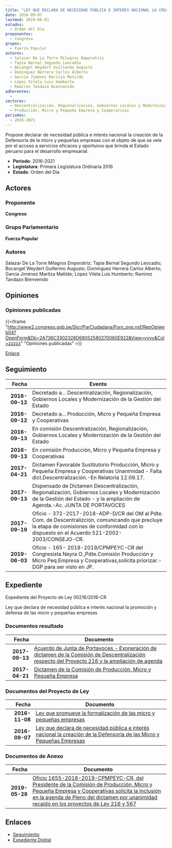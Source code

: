 ```yaml
---
title: "LEY QUE DECLARA DE NECESIDAD PÚBLICA E INTERÉS NACIONAL LA CREACIÓN DE LA DEFENSORÍA DE LAS MICRO Y PEQUEÑAS EMPRESAS"
date: 2016-09-07
lastmod: 2019-06-03
estados: 
  - Orden del Día
proponentes: 
  - Congreso
grupos: 
  - Fuerza Popular
autores: 
  - Salazar De La Torre Milagros Emperatriz
  - Tapia Bernal Segundo Leocadio
  - Bocangel Weydert Guillermo Augusto
  - Domínguez Herrera Carlos Alberto
  - García Jiménez Maritza Matilde
  - López Vilela Luis Humberto
  - Ramírez Tandazo Bienvenido
adherentes: 
  - 
sectores: 
  - Descentralización, Regionalización, Gobiernos Locales y Modernización de la Gestión del Estado
  - Producción, Micro y Pequeña Empresa y Cooperativas
periodos: 
  - 2016-2021
---
```


Propone declarar de necesidad pública e interés nacional la creación de la Defensoría de la micro y pequeñas empresas con el objeto de que se vele por el acceso a servicios eficaces y oportunos que brinda el Estado peruano para el desarrollo empresarial.

- **Periodo**: 2016-2021
- **Legislatura**: Primera Legislatura Ordinaria 2016
- **Estado**: Orden del Día

## Actores

### Proponente

**Congreso**

### Grupo Parlamentario

**Fuerza Popular**

### Autores

Salazar De La Torre Milagros Emperatriz; Tapia Bernal Segundo Leocadio; Bocangel Weydert Guillermo Augusto; Domínguez Herrera Carlos Alberto; García Jiménez Maritza Matilde; López Vilela Luis Humberto; Ramírez Tandazo Bienvenido


## Opiniones

### Opiniones publicadas

{{<iframe "http://www2.congreso.gob.pe/Sicr/ParCiudadana/Foro_pvp.nsf/RepOpiweb04?OpenForm&Db=2A736C3302328D68052580270060E922&View=yyyy&Col=zzzzz" "Opiniones publicadas" >}}

[Enlace](http://www2.congreso.gob.pe/Sicr/ParCiudadana/Foro_pvp.nsf/RepOpiweb04?OpenForm&Db=2A736C3302328D68052580270060E922&View=yyyy&Col=zzzzz)

## Seguimiento

| Fecha | Evento |
|------:|--------|
| **2016-09-12** | Decretado a... Descentralización, Regionalización, Gobiernos Locales y Modernización de la Gestión del Estado|
| **2016-09-12** | Decretado a... Producción, Micro y Pequeña Empresa y Cooperativas|
| **2016-09-13** | En comisión Descentralización, Regionalización, Gobiernos Locales y Modernización de la Gestión del Estado|
| **2016-09-13** | En comisión Producción, Micro y Pequeña Empresa y Cooperativas|
| **2017-04-21** | Dictamen Favorable Sustitutorio Producción, Micro y Pequeña Empresa y Cooperativas Unanimidad - Falta dict.Descentralización.-En Relatoría 12.09.17.|
| **2017-09-13** | Dispensado de Dictamen Descentralización, Regionalización, Gobiernos Locales y Modernización de la Gestión del Estado - y la ampliación de Agenda.-Ac. JUNTA DE PORTAVOCES|
| **2017-09-19** | Oficio - 372-2017-2018-ADP-D/CR del OM al Pdte. Com. de Descentralizción, comunicando que precluye la etapa de comisiones de conformidad con lo dispuesto en el Acuerdo 521-2002-2003/CONSEJO-CR.|
| **2019-06-03** | Oficio - 165- 2018-2019/CPMPEYC-CR del Congresista Neyra O.,Pdte.Comisión Producción y Micro Peq.Empresa y Cooperativas,solicita priorizar.-DGP para ser visto en JP.|


## Expediente

Expediente del Proyecto de Ley 00216/2016-CR

Ley que declara de necesidad pública e interés nacional la promoción y defensa de las micro y pequeñas empresas


### Documentos resultado

| Fecha | Documento |
|------:|--------|
| **2017-09-13** | [Acuerdo de Junta de Portavoces - Exoneración de dictamen de la Comisión de Descentralización respecto del Proyecto 216 y la ampliación de agenda](http://www.leyes.congreso.gob.pe/Documentos/2016_2021/Acuerdos/Junta_Portavoces/AJP0021620170913.pdf) |
| **2017-04-21** | [Dictamen de la Comisión de Producción, Micro y Pequeña Empresa](http://www.leyes.congreso.gob.pe/Documentos/2016_2021/Dictamenes/Proyectos_de_Ley/00216DC18MAY20170421.pdf) |

### Documentos del Proyecto de Ley

| Fecha | Documento |
|------:|--------|
| **2016-11-08** | [Ley que promueve la formalización de las micro y pequeñas empresas](http://www.leyes.congreso.gob.pe/Documentos/2016_2021/Proyectos_de_Ley_y_de_Resoluciones_Legislativas/PL0056720161108..pdf) |
| **2016-09-07** | [Ley que declara de necesidad pública e interés nacional la creación de la Defensoría de las Micro y Pequeñas Empresas](http://www.leyes.congreso.gob.pe/Documentos/2016_2021/Proyectos_de_Ley_y_de_Resoluciones_Legislativas/PL0021620160907..pdf) |

### Documentos de Anexo

| Fecha | Documento |
|------:|--------|
| **2019-05-29** | [Oficio 1655-2018-2019-CPMPEYC-CR, del Presidente de la Comisión de Producción, Micro y Pequeña Empresa y Cooperativas solicita la Inclusión en la agenda de Pleno del dictamen por unanimidad recaído en los proyectos de Ley 216 y 567](http://www.leyes.congreso.gob.pe/Documentos/2016_2021/Oficios/Comisiones_Ordinarias/OFICIO-1655-2018-2019-CPMPEY-CR.pdf) |

## Enlaces 

- [Seguimiento](http://www2.congreso.gob.pehttp://www2.congreso.gob.pe/Sicr/TraDocEstProc/CLProLey2016.nsf/f7fff46988ca05b1052578e100829cc7/6314fcced7d23bdf05258027006477ba?OpenDocument)
- [Expediente Digital](http://www2.congreso.gob.pehttp://www2.congreso.gob.pe/Sicr/TraDocEstProc/CLProLey2016.nsf/f7fff46988ca05b1052578e100829cc7/6314fcced7d23bdf05258027006477ba?OpenDocument&Click=05257FB7005EB655.eb71d0cf91d8294e05256cdf006b5706/$Body/0.1C6C)
